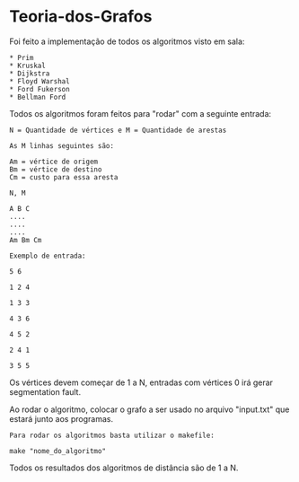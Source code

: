 # Teoria-dos-Grafos


Foi feito a implementação de todos os algoritmos visto em sala:
```
* Prim
* Kruskal
* Dijkstra
* Floyd Warshal
* Ford Fukerson
* Bellman Ford
```

Todos os algoritmos foram feitos para "rodar" com a seguinte entrada:
```
N = Quantidade de vértices e M = Quantidade de arestas

As M linhas seguintes são: 

Am = vértice de origem
Bm = vértice de destino 
Cm = custo para essa aresta

N, M 

A B C
....
....
....
Am Bm Cm
```
```
Exemplo de entrada:

5 6

1 2 4

1 3 3

4 3 6

4 5 2

2 4 1

3 5 5
```

Os vértices devem começar de 1 a N, entradas com vértices 0 irá gerar segmentation fault.

Ao rodar o algoritmo, colocar o grafo a ser usado no arquivo "input.txt" que estará junto aos programas.
```
Para rodar os algoritmos basta utilizar o makefile:
```
``` make "nome_do_algoritmo" ```

Todos os resultados dos algoritmos de distância são de 1 a N.
